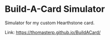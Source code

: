 # Build-A-Card Simulator

Simulator for my custom Hearthstone card.

Link: https://thomasterp.github.io/BuildACard/
